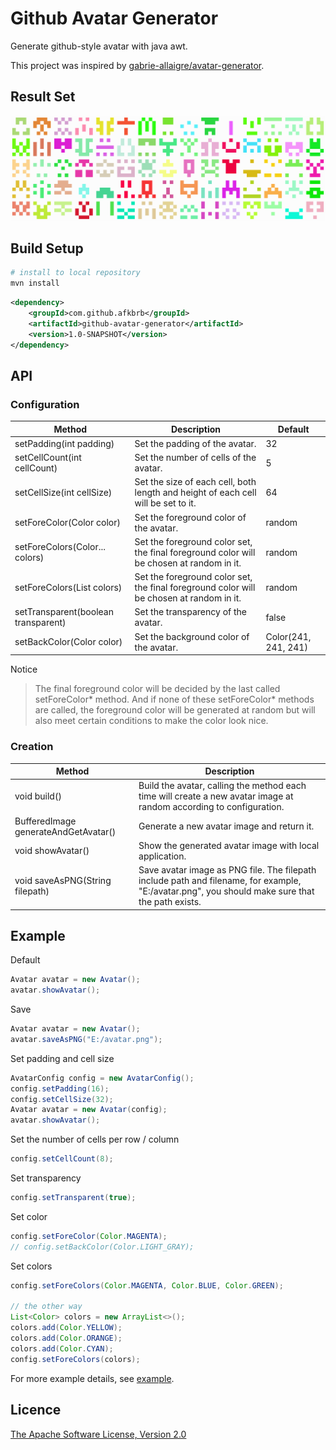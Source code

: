 # Github Avatar Generator

Generate github-style avatar with java awt.

This project was inspired by [gabrie-allaigre/avatar-generator](https://github.com/gabrie-allaigre/avatar-generator).

## Result Set

![](/img/01.png)

## Build Setup

```bash
# install to local repository
mvn install
```

```xml
<dependency>
    <groupId>com.github.afkbrb</groupId>
    <artifactId>github-avatar-generator</artifactId>
    <version>1.0-SNAPSHOT</version>
</dependency>
```

## API

### Configuration

|Method|Description|Default|
|---|---|---|
|setPadding(int padding)|Set the padding of the avatar.|32|
|setCellCount(int cellCount)|Set the number of cells of the avatar.|5|
|setCellSize(int cellSize)|Set the size of each cell, both length and height of each cell will be set to it.|64|
|setForeColor(Color color)|Set the foreground color of the avatar.|random|
|setForeColors(Color... colors)|Set the foreground color set, the final foreground color will be chosen at random in it.|random|
|setForeColors(List<Color> colors)|Set the foreground color set, the final foreground color will be chosen at random in it.|random|
|setTransparent(boolean transparent)|Set the transparency of the avatar.|false|
|setBackColor(Color color)|Set the background color of the avatar.|Color(241, 241, 241)|

Notice

> The final foreground color will be decided by the last called setForeColor* method. And if none of these setForeColor* methods are called, the foreground color will be generated at random but will also meet certain conditions to make the color look nice.

### Creation

|Method|Description|
|---|---|
|void build()|Build the avatar, calling the method each time will create a new avatar image at random according to configuration.|
|BufferedImage generateAndGetAvatar()|Generate a new avatar image and return it.|
|void showAvatar()|Show the generated avatar image with local application.|
|void saveAsPNG(String filepath)|Save avatar image as PNG file. The filepath include path and filename, for example, "E:/avatar.png", you should make sure that the path exists.|

## Example

Default

```java
Avatar avatar = new Avatar();
avatar.showAvatar();
```

Save

```java
Avatar avatar = new Avatar();
avatar.saveAsPNG("E:/avatar.png");
```

Set padding and cell size

```java
AvatarConfig config = new AvatarConfig();
config.setPadding(16);
config.setCellSize(32);
Avatar avatar = new Avatar(config);
avatar.showAvatar();
```

Set the number of cells per row / column

```java
config.setCellCount(8);
```

Set transparency

```java
config.setTransparent(true);
```

Set color
```java
config.setForeColor(Color.MAGENTA);
// config.setBackColor(Color.LIGHT_GRAY);
```

Set colors
```java
config.setForeColors(Color.MAGENTA, Color.BLUE, Color.GREEN);

// the other way
List<Color> colors = new ArrayList<>();
colors.add(Color.YELLOW);
colors.add(Color.ORANGE);
colors.add(Color.CYAN);
config.setForeColors(colors);
```

For more example details, see [example](https://github.com/afkbrb/github-avatar-generator/blob/master/example/Examples.java).

## Licence

[The Apache Software License, Version 2.0](./LICENSE)



